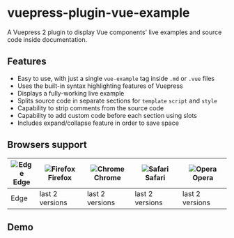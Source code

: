 
# vuepress-plugin-vue-example

A Vuepress 2 plugin to display Vue components' live examples and source code inside documentation.

## Features

- Easy to use, with just a single `vue-example` tag inside `.md` or `.vue` files
- Uses the built-in syntax highlighting features of Vuepress
- Displays a fully-working live example
- Splits source code in separate sections for `template` `script` and `style`
- Capability to strip comments from the source code
- Capability to add custom code before each section using slots
- Includes expand/collapse feature in order to save space

## Browsers support

| ![Edge](https://raw.githubusercontent.com/alrra/browser-logos/master/src/edge/edge_48x48.png)<br/>Edge | ![Firefox](https://raw.githubusercontent.com/alrra/browser-logos/master/src/firefox/firefox_48x48.png)<br/>Firefox | ![Chrome](https://raw.githubusercontent.com/alrra/browser-logos/master/src/chrome/chrome_48x48.png)<br/>Chrome | ![Safari](https://raw.githubusercontent.com/alrra/browser-logos/master/src/safari/safari_48x48.png)<br/>Safari | ![Opera](https://raw.githubusercontent.com/alrra/browser-logos/master/src/opera/opera_48x48.png)<br/>Opera |
| --------- | --------- | --------- | --------- | --------- |
| Edge| last 2 versions| last 2 versions| last 2 versions| last 2 versions

## Demo
<br />

<Example1 />